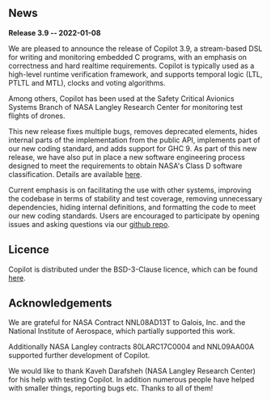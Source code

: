 ## News
**Release 3.9 -- 2022-01-08**

We are pleased to announce the release of Copilot 3.9, a stream-based DSL for
writing and monitoring embedded C programs, with an emphasis on correctness and
hard realtime requirements. Copilot is typically used as a high-level runtime
verification framework, and supports temporal logic (LTL, PTLTL and MTL),
clocks and voting algorithms.

Among others, Copilot has been used at the Safety Critical Avionics Systems
Branch of NASA Langley Research Center for monitoring test flights of drones.

This new release fixes multiple bugs, removes deprecated elements, hides
internal parts of the implementation from the public API, implements part of
our new coding standard, and adds support for GHC 9. As part of this new
release, we have also put in place a new software engineering process designed
to meet the requirements to obtain NASA's Class D software classification.
Details are available
[here](https://github.com/Copilot-Language/copilot/milestone/13?closed=1).

Current emphasis is on facilitating the use with other systems, improving the
codebase in terms of stability and test coverage, removing unnecessary
dependencies, hiding internal definitions, and formatting the code to meet our
new coding standards. Users are encouraged to participate by opening issues and
asking questions via our [github
repo](https://github.com/copilot-language/copilot).

## Licence
Copilot is distributed under the BSD-3-Clause licence, which can be found
[here](https://raw.githubusercontent.com/Copilot-Language/Copilot/master/LICENSE).

## Acknowledgements
We are grateful for NASA Contract NNL08AD13T to Galois, Inc. and the National
Institute of Aerospace, which partially supported this work.

Additionally NASA Langley contracts 80LARC17C0004 and NNL09AA00A supported
further development of Copilot.

We would like to thank Kaveh Darafsheh (NASA Langley Research Center) for his
help with testing Copilot. In addition numerous people have helped with smaller
things, reporting bugs etc. Thanks to all of them!

